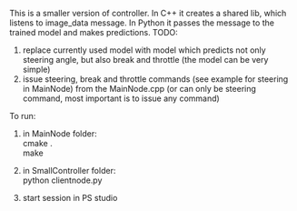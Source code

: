 This is a smaller version of controller.
In C++ it creates a shared lib, which listens to image_data message.
In Python it passes the message to the trained model and makes predictions.
TODO:
1. replace currently used model with model which predicts not only steering angle, but also break and throttle (the model can be very simple)
2. issue steering, break and throttle commands (see example for steering in MainNode) from the MainNode.cpp (or can only be steering command, most important is to issue any command)

To run:
1. in MainNode folder:<br/>
cmake .<br/>
make

2. in SmallController folder:<br/>
python clientnode.py

3. start session in PS studio
